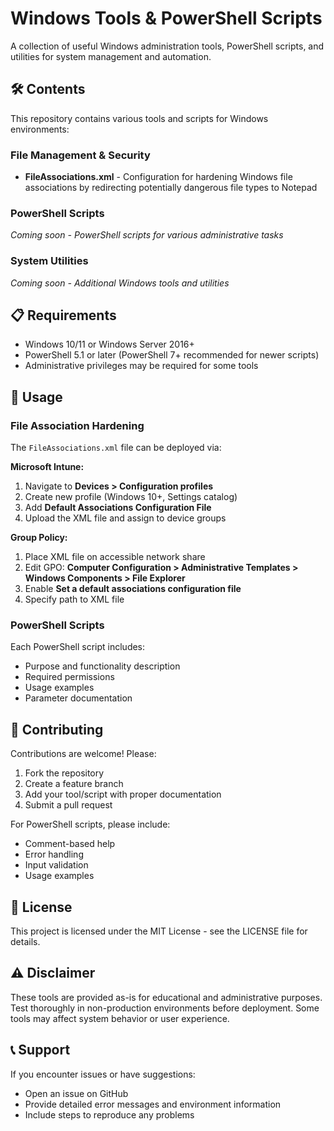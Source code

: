 # Windows Tools & PowerShell Scripts

A collection of useful Windows administration tools, PowerShell scripts, and utilities for system management and automation.

## 🛠️ Contents

This repository contains various tools and scripts for Windows environments:

### File Management & Security
- **FileAssociations.xml** - Configuration for hardening Windows file associations by redirecting potentially dangerous file types to Notepad

### PowerShell Scripts
*Coming soon - PowerShell scripts for various administrative tasks*

### System Utilities  
*Coming soon - Additional Windows tools and utilities*

## 📋 Requirements

- Windows 10/11 or Windows Server 2016+
- PowerShell 5.1 or later (PowerShell 7+ recommended for newer scripts)
- Administrative privileges may be required for some tools

## 🚀 Usage

### File Association Hardening

The `FileAssociations.xml` file can be deployed via:

**Microsoft Intune:**
1. Navigate to **Devices > Configuration profiles**
2. Create new profile (Windows 10+, Settings catalog)
3. Add **Default Associations Configuration File**
4. Upload the XML file and assign to device groups

**Group Policy:**
1. Place XML file on accessible network share
2. Edit GPO: **Computer Configuration > Administrative Templates > Windows Components > File Explorer**
3. Enable **Set a default associations configuration file**
4. Specify path to XML file

### PowerShell Scripts

Each PowerShell script includes:
- Purpose and functionality description
- Required permissions
- Usage examples
- Parameter documentation

## 🤝 Contributing

Contributions are welcome! Please:

1. Fork the repository
2. Create a feature branch
3. Add your tool/script with proper documentation
4. Submit a pull request

For PowerShell scripts, please include:
- Comment-based help
- Error handling
- Input validation
- Usage examples

## 📜 License

This project is licensed under the MIT License - see the LICENSE file for details.

## ⚠️ Disclaimer

These tools are provided as-is for educational and administrative purposes. Test thoroughly in non-production environments before deployment. Some tools may affect system behavior or user experience.

## 📞 Support

If you encounter issues or have suggestions:
- Open an issue on GitHub
- Provide detailed error messages and environment information
- Include steps to reproduce any problems